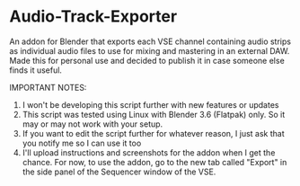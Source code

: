 # Audio-Track-Exporter
An addon for Blender that exports each VSE channel containing audio strips as individual audio files to use for mixing and mastering in an external DAW. Made this for personal use and decided to publish it in case someone else finds it useful. 

IMPORTANT NOTES:
1. I won't be developing this script further with new features or updates
2. This script was tested using Linux with Blender 3.6 (Flatpak) only. So it may or may not work with your setup.
3. If you want to edit the script further for whatever reason, I just ask that you notify me so I can use it too
4. I'll upload instructions and screenshots for the addon when I get the chance. For now, to use the addon, go to the new tab called "Export" in the side panel of the Sequencer window of the VSE.
